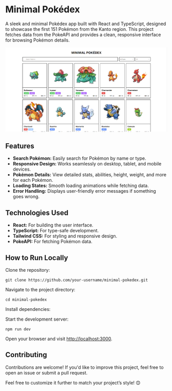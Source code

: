 <!DOCTYPE html>
<html lang="en">
<head>
</head>
<body>
  <h1>Minimal Pokédex</h1>
  <p>A sleek and minimal Pokédex app built with React and TypeScript, designed to showcase the first 151 Pokémon from the Kanto region. This project fetches data from the PokeAPI and provides a clean, responsive interface for browsing Pokémon details.</p>

  ![Alt text](https://raw.githubusercontent.com/artifactz1/minimal-pokedex/refs/heads/master/Pokedex.png?token=GHSAT0AAAAAAC6HDCU3VBWRUHPTF5EHVXRMZ46JUDA)
  <h2>Features</h2>
  <ul>
    <li><strong>Search Pokémon:</strong> Easily search for Pokémon by name or type.</li>
    <li><strong>Responsive Design:</strong> Works seamlessly on desktop, tablet, and mobile devices.</li>
    <li><strong>Pokémon Details:</strong> View detailed stats, abilities, height, weight, and more for each Pokémon.</li>
    <li><strong>Loading States:</strong> Smooth loading animations while fetching data.</li>
    <li><strong>Error Handling:</strong> Displays user-friendly error messages if something goes wrong.</li>
  </ul>

  <h2>Technologies Used</h2>
  <ul>
    <li><strong>React:</strong> For building the user interface.</li>
    <li><strong>TypeScript:</strong> For type-safe development.</li>
    <li><strong>Tailwind CSS:</strong> For styling and responsive design.</li>
    <li><strong>PokeAPI:</strong> For fetching Pokémon data.</li>
  </ul>

  <h2>How to Run Locally</h2>
  <p>Clone the repository:</p>
  <pre><code>git clone https://github.com/your-username/minimal-pokedex.git</code></pre>
  <p>Navigate to the project directory:</p>
  <pre><code>cd minimal-pokedex</code></pre>
  <p>Install dependencies:</p>

  <p>Start the development server:</p>
  <pre><code>npm run dev</code></pre>
  <p>Open your browser and visit <a href="http://localhost:3000">http://localhost:3000</a>.</p>

  <h2>Contributing</h2>
  <p>Contributions are welcome! If you'd like to improve this project, feel free to open an issue or submit a pull request.</p>

  <p>Feel free to customize it further to match your project’s style! 😊</p>
</body>
</html>
